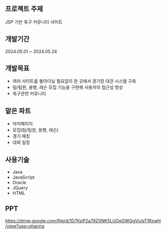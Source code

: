 ## 프로젝트 주제 
JSP 기반 축구 커뮤니티 사이트

## 개발기간
2024.05.01 ~ 2024.05.24

## 개발목표
* 여러 사이트를 돌아다닐 필요없이 한 곳에서 경기장 대관 시스템 구축
* 팀/팀원, 용병, 레슨 모집 기능을 구현해 사용자의 접근성 향상
* 축구관련 커뮤니티

## 맡은 파트
* 마이페이지
* 모집(팀/팀원, 용병, 레슨)
* 경기 매칭
* 대회 일정

## 사용기술
* Java
* JavaScript
* Oracle
* JQuery
* HTML
  
## PPT
https://drive.google.com/file/d/1D7KpP2a79Z0NK5LUOeGWQgVlJqT1RxwH/view?usp=sharing
